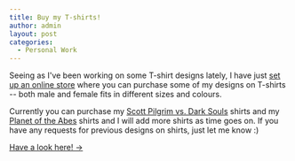 ```yaml
---
title: Buy my T-shirts!
author: admin
layout: post
categories:
  - Personal Work
---
```

Seeing as I've been working on some T-shirt designs lately, I have just [set up an online store](https://thecrypt.printmighty.co.nz) where you can purchase some of my designs on T-shirts -- both male and female fits in different sizes and colours.

Currently you can purchase my [Scott Pilgrim vs. Dark Souls](/#/post/2014-03-22-scott-pilgrim-vs-dark-souls) shirts and my [Planet of the Abes](/#/post/2014-04-15-planet-abes) shirts and I will add more shirts as time goes on. If you have any requests for previous designs on shirts, just let me know :)

[Have a look here! →](https://thecrypt.printmighty.co.nz/)